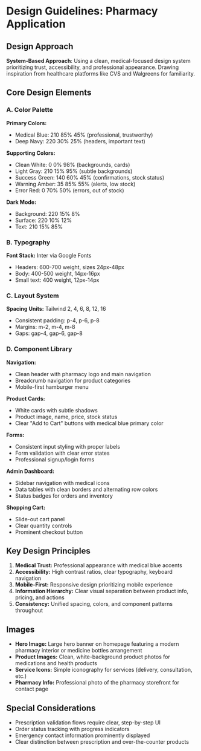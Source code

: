 # Design Guidelines: Pharmacy Application

## Design Approach
**System-Based Approach**: Using a clean, medical-focused design system prioritizing trust, accessibility, and professional appearance. Drawing inspiration from healthcare platforms like CVS and Walgreens for familiarity.

## Core Design Elements

### A. Color Palette
**Primary Colors:**
- Medical Blue: 210 85% 45% (professional, trustworthy)
- Deep Navy: 220 30% 25% (headers, important text)

**Supporting Colors:**
- Clean White: 0 0% 98% (backgrounds, cards)
- Light Gray: 210 15% 95% (subtle backgrounds)
- Success Green: 140 60% 45% (confirmations, stock status)
- Warning Amber: 35 85% 55% (alerts, low stock)
- Error Red: 0 70% 50% (errors, out of stock)

**Dark Mode:**
- Background: 220 15% 8%
- Surface: 220 10% 12%
- Text: 210 15% 85%

### B. Typography
**Font Stack:** Inter via Google Fonts
- Headers: 600-700 weight, sizes 24px-48px
- Body: 400-500 weight, 14px-16px
- Small text: 400 weight, 12px-14px

### C. Layout System
**Spacing Units:** Tailwind 2, 4, 6, 8, 12, 16
- Consistent padding: p-4, p-6, p-8
- Margins: m-2, m-4, m-8
- Gaps: gap-4, gap-6, gap-8

### D. Component Library

**Navigation:**
- Clean header with pharmacy logo and main navigation
- Breadcrumb navigation for product categories
- Mobile-first hamburger menu

**Product Cards:**
- White cards with subtle shadows
- Product image, name, price, stock status
- Clear "Add to Cart" buttons with medical blue primary color

**Forms:**
- Consistent input styling with proper labels
- Form validation with clear error states
- Professional signup/login forms

**Admin Dashboard:**
- Sidebar navigation with medical icons
- Data tables with clean borders and alternating row colors
- Status badges for orders and inventory

**Shopping Cart:**
- Slide-out cart panel
- Clear quantity controls
- Prominent checkout button

## Key Design Principles

1. **Medical Trust:** Professional appearance with medical blue accents
2. **Accessibility:** High contrast ratios, clear typography, keyboard navigation
3. **Mobile-First:** Responsive design prioritizing mobile experience
4. **Information Hierarchy:** Clear visual separation between product info, pricing, and actions
5. **Consistency:** Unified spacing, colors, and component patterns throughout

## Images
- **Hero Image:** Large hero banner on homepage featuring a modern pharmacy interior or medicine bottles arrangement
- **Product Images:** Clean, white-background product photos for medications and health products
- **Service Icons:** Simple iconography for services (delivery, consultation, etc.)
- **Pharmacy Info:** Professional photo of the pharmacy storefront for contact page

## Special Considerations
- Prescription validation flows require clear, step-by-step UI
- Order status tracking with progress indicators
- Emergency contact information prominently displayed
- Clear distinction between prescription and over-the-counter products